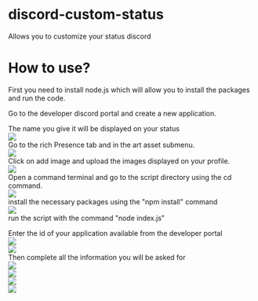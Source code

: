 # discord-custom-status
Allows you to customize your status discord
# How to use?
First you need to install node.js which will allow you to install the packages and run the code.

Go to the developer discord portal and create a new application.

The name you give it will be displayed on your status
<br>
<img src="https://cdn.discordapp.com/attachments/708280854853713922/807944419617144842/unknown.png">
<br>
Go to the rich Presence tab and in the art asset submenu.
<br>
<img src="https://cdn.discordapp.com/attachments/708280854853713922/807944681866526760/unknown.png">
<br>
Click on add image and upload the images displayed on your profile.
<br>
<img src="https://media.discordapp.net/attachments/708280854853713922/807945192895414302/unknown.png?width=701&height=683">
<br>
Open a command terminal and go to the script directory using the cd command.
<br>
<img src="https://media.discordapp.net/attachments/708280854853713922/807945469941907486/unknown.png?width=1205&height=683">
<br>
install the necessary packages using the "npm install" command
<br>
<img src="https://cdn.discordapp.com/attachments/708280854853713922/807953004845989938/unknown.png">
<br>
run the script with the command "node index.js"

Enter the id of your application available from the developer portal
<br>
<img src="https://media.discordapp.net/attachments/708280854853713922/807954027802263552/unknown.png">
<br>
<img src="https://media.discordapp.net/attachments/708280854853713922/807954076880338944/unknown.png?width=829&height=683">
<br>
Then complete all the information you will be asked for
<br>
<img src="https://media.discordapp.net/attachments/708280854853713922/807954836209008662/unknown.png?width=1205&height=683">
<br>
<img src="https://media.discordapp.net/attachments/708280854853713922/807955430306742282/unknown.png?width=1205&height=683">
<br>
<img src="https://cdn.discordapp.com/attachments/708280854853713922/807955684028448768/unknown.png">
<br>
<img src="https://cdn.discordapp.com/attachments/708280854853713922/807955888852828160/unknown.png">
<br>
